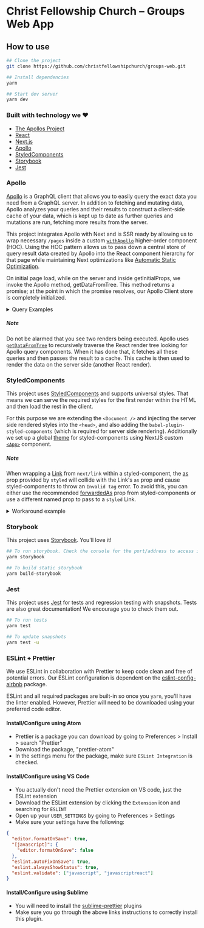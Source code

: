 # Christ Fellowship Church – Groups Web App

## How to use

```bash
## Clone the project
git clone https://github.com/christfellowshipchurch/groups-web.git

## Install dependencies
yarn

## Start dev server
yarn dev
```

### Built with technology we ❤️

- [The Apollos Project](https://apollos.app)
- [React](https://reactjs.org/)
- [Next.js](https://nextjs.org/)
- [Apollo](#Apollo)
- [StyledComponents](#styledcomponents)
- [Storybook](#Storybook)
- [Jest](#Jest)

### Apollo

[Apollo](https://www.apollographql.com/) is a GraphQL client that allows you to easily query the exact data you need from a GraphQL server. In addition to fetching and mutating data, Apollo analyzes your queries and their results to construct a client-side cache of your data, which is kept up to date as further queries and mutations are run, fetching more results from the server.

This project integrates Apollo with Next and is SSR ready by allowing us to wrap necessary `/pages` inside a custom [`withApollo`](https://github.com/christfellowshipchurch/groups-web/blob/master/src/lib/apollo.js#L74-L176) higher-order component (HOC). Using the HOC pattern allows us to pass down a central store of query result data created by Apollo into the React component hierarchy for that page while maintaining Next optimizations like [Automatic Static Optimization](https://nextjs.org/docs/advanced-features/automatic-static-optimization).

On initial page load, while on the server and inside getInitialProps, we invoke the Apollo method, getDataFromTree. This method returns a promise; at the point in which the promise resolves, our Apollo Client store is completely initialized.

<details>
<summary>Query Examples</summary>
<br />

**Client side query (default behavior)**

```javascript
import { useQuery } from '@apollo/react-hooks';

function Boom() {
  const { data } = useQuery(exampleQuery);
  //...
}

export default withApollo()(ClientOnlyPage);
```

**SSR enabled query**

```javascript
import { useQuery } from '@apollo/react-hooks';

function Boom() {
  const { data } = useQuery(exampleQuery);
  //...
}

export default withApollo({ ssr: true })(ClientOnlyPage);
```

</details>

##### Note

Do not be alarmed that you see two renders being executed. Apollo uses [`getDataFromTree`](https://www.apollographql.com/docs/react/api/react-ssr/#getdatafromtree) to recursively traverse the React render tree looking for Apollo query components. When it has done that, it fetches all these queries and then passes the result to a cache. This cache is then used to render the data on the server side (another React render).

### StyledComponents

This project uses [StyledComponents](https://github.com/styled-components/styled-components) and supports universal styles. That means we can serve the required styles for the first render within the HTML and then load the rest in the client.

For this purpose we are extending the `<Document />` and injecting the server side rendered styles into the `<head>`, and also adding the `babel-plugin-styled-components` (which is required for server side rendering). Additionally we set up a global [theme](https://www.styled-components.com/docs/advanced#theming) for styled-components using NextJS custom [`<App>`](https://nextjs.org/docs/advanced-features/custom-app) component.

##### Note

When wrapping a [Link](https://nextjs.org/docs/api-reference/next/link) from `next/link` within a styled-component, the [as](https://styled-components.com/docs/api#as-polymorphic-prop) prop provided by `styled` will collide with the Link's `as` prop and cause styled-components to throw an `Invalid tag` error. To avoid this, you can either use the recommended [forwardedAs](https://styled-components.com/docs/api#forwardedas-prop) prop from styled-components or use a different named prop to pass to a `styled` Link.

<details>
<summary>Workaround example</summary>
<br />

**src/components/StyledLink.js**

```javascript
import Link from 'next/link';
import styled from 'styled-components';

const StyledLink = ({ as, children, className, href }) => (
  <Link href={href} as={as} passHref>
    <a className={className}>{children}</a>
  </Link>
);

export default styled(StyledLink)`
  color: #0075e0;
  text-decoration: none;
  transition: all 0.2s ease-in-out;

  &:hover {
    color: #40a9ff;
  }

  &:focus {
    color: #40a9ff;
    outline: none;
    border: 0;
  }
`;
```

**src/pages/index.js**

```javascript
import StyledLink from '../components/StyledLink';

export default () => (
  <StyledLink href="/post/[pid]" forwardedAs="/post/abc">
    First post
  </StyledLink>
);
```

</details>

### Storybook

This project uses [Storybook]("https://storybook.js.org/"). You'll love it!

```bash
## To run storybook. Check the console for the port/address to access it.
yarn storybook

## To build static storybook
yarn build-storybook
```

### Jest

This project uses [Jest]("https://jestjs.io/") for tests and regression testing with snapshots. Tests are also great documentation! We encourage you to check them out.

```bash
## To run tests
yarn test

## To update snapshots
yarn test -u
```

### ESLint + Prettier

We use ESLint in collaboration with Prettier to keep code clean and free of potential errors. Our ESLint configuration is dependent on the [eslint-config-airbnb](https://github.com/airbnb/javascript/tree/master/packages/eslint-config-airbnb) package.

ESLint and all required packages are built-in so once you `yarn`, you'll have the linter enabled. However, Prettier will need to be downloaded using your preferred code editor.

#### Install/Configure using Atom

- Prettier is a package you can download by going to Preferences > Install > search "Prettier"
- Download the package, "prettier-atom"
- In the settings menu for the package, make sure `ESLint Integration` is checked.

#### Install/Configure using VS Code

- You actually don't need the Prettier extension on VS code, just the ESLint extension
- Download the ESLint extension by clicking the `Extension` icon and searching for `ESLINT`
- Open up your `USER_SETTINGS` by going to Preferences > Settings
- Make sure your settings have the following:

```json
{
  "editor.formatOnSave": true,
  "[javascript]": {
    "editor.formatOnSave": false
  },
  "eslint.autoFixOnSave": true,
  "eslint.alwaysShowStatus": true,
  "eslint.validate": ["javascript", "javascriptreact"]
}
```

#### Install/Configure using Sublime

- You will need to install the [sublime-prettier](https://github.com/danreeves/sublime-prettier) plugins
- Make sure you go through the above links instructions to correctly install this plugin.
